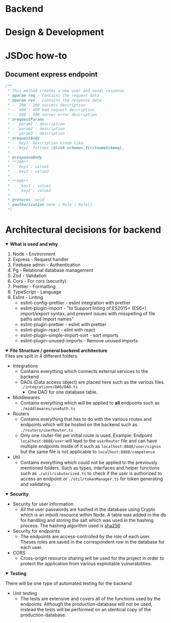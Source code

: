 # Backend

# Design & Development






# JSDoc how-to

## Document express endpoint
```TypeScript
/**
 * This method creates a new user and sends response
 * @param req - Contains the request data
 * @param res - Contains the response data
 * - `200`: 200 success description
 * - `400`: 400 bad request description
 * - `500`: 500 server error description
 * @requestParams
 * - `param1`: description
 * - `param2`: description
 * - `param2`: description
 * @requestBody 
 * - `key1` Description kinda like:
 * - `key2` follows {@link schemas.firstnameSchema},
 * 
 * @responseBody
 * **200**
 * - `key1`: value1
 * - `key2`: value2
 * 
 * **500**
 *  - `key1`: value1
 *  - `key2`: value2
 * 
 * @returns `void`
 * @authorization none | Role | Role[]
 */
```

# Architectural decisions for backend

<details open>
  <summary><b>What is used and why</b></summary>

1. Node - Environment
1. Express - Request handler
1. Firebase admin - Authentication
1. Pg - Relational database management
1. Zod - Validation
1. Cors - For cors (security)
1. Prettier - Formatting
1. TypeScript - Language
1. Eslint - Linting
   - eslint-config-prettier - eslint integration with prettier
   - eslint-plugin-import - "to Support linting of ES2015+ (ES6+) import/export syntax,
     and prevent issues with misspelling of file paths and import names"
   - eslint-plugin-prettier - eslint with prettier
   - eslint-plugin-react - elint with react
   - eslint-plugin-simple-import-sort - sort imports
   - eslint-plugin-unused-imports - Remove unused imports
  
</details>
<details open>
  <summary><b>File Structure / general backend architecture</b></summary>
  Files are split in 4 different folders. 

  - Integrations 
    - Contains everything which connects external services to the backend
    - DAOs (Data access object) are placed here such as the various  files. `./integrations/DAO/DAO.ts`
      - One DAO for one database table.
  - Middlewares
    - Contains everything which will be applied to **all** endpoints such as `./middlewares/useAuth.ts`
  - Routers
    - Contains everything that has to do with the various routes and endpoints which will be hosted on the backend such as `./routers/userRouter.ts`
    - Only one router-file per initial route is used. Example: Endpoint `localhost:8888/user` will lead to the `userRouter` file and can have multiple endpoints inside of it such as `localhost:8888/user/signin` but the same file is not applicable to `localhost:8888/competence`
  - Util
    - Contains everything which could not be applied to the previously mentioned folders. Such as types, interfaces and helper functions such as `./util/isAutorized.ts` to check if the user is authorized to access an endpoint or `./util/tokenManager.ts` for token generating and validating. 
</details>

<details open>
<summary><b>Security</b></summary>

- Security for user information
  - All the user passwords are hashed in the database using Crypto which is an inbuilt resource within Node. A table was added in the db for handling and storing the salt which was used in the hashing process. The hashing algorithm used is [sha256](https://en.wikipedia.org/wiki/SHA-2)
- Security for endpoints
  - The endpoints are access-controlled by the role of each user. Theses roles are saved in the correspondent row in the database for each user. 
- CORS
  - Cross-origin resource sharing will be used for the project in order to protect the application from various exploitable vulnerabilities.
</details>


<details open>
<summary><b>Testing</b></summary>

There will be one type of automated testing for the backend

- Unit testing
  - The tests are extensive and covers all of the functions used by the endpoints. Although the production-database will not be used, instead the tests will be performed on an identical copy of the production-database.

</details>